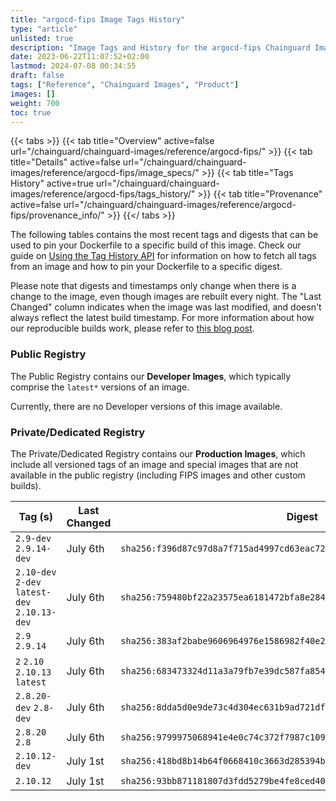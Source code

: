 ```yaml
---
title: "argocd-fips Image Tags History"
type: "article"
unlisted: true
description: "Image Tags and History for the argocd-fips Chainguard Image"
date: 2023-06-22T11:07:52+02:00
lastmod: 2024-07-08 00:34:55
draft: false
tags: ["Reference", "Chainguard Images", "Product"]
images: []
weight: 700
toc: true
---
```


{{< tabs >}}
{{< tab title="Overview" active=false url="/chainguard/chainguard-images/reference/argocd-fips/" >}}
{{< tab title="Details" active=false url="/chainguard/chainguard-images/reference/argocd-fips/image_specs/" >}}
{{< tab title="Tags History" active=true url="/chainguard/chainguard-images/reference/argocd-fips/tags_history/" >}}
{{< tab title="Provenance" active=false url="/chainguard/chainguard-images/reference/argocd-fips/provenance_info/" >}}
{{</ tabs >}}

The following tables contains the most recent tags and digests that can be used to pin your Dockerfile to a specific build of this image. Check our guide on [Using the Tag History API](/chainguard/chainguard-images/using-the-tag-history-api/) for information on how to fetch all tags from an image and how to pin your Dockerfile to a specific digest.

Please note that digests and timestamps only change when there is a change to the image, even though images are rebuilt every night. The "Last Changed" column indicates when the image was last modified, and doesn't always reflect the latest build timestamp. For more information about how our reproducible builds work, please refer to [this blog post](https://www.chainguard.dev/unchained/reproducing-chainguards-reproducible-image-builds).

### Public Registry
The Public Registry contains our **Developer Images**, which typically comprise the `latest*` versions of an image.

Currently, there are no Developer versions of this image available.

### Private/Dedicated Registry
The Private/Dedicated Registry contains our **Production Images**, which include all versioned tags of an image and special images that are not available in the public registry (including FIPS images and other custom builds).

| Tag (s)                                        | Last Changed | Digest                                                                    |
|------------------------------------------------|--------------|---------------------------------------------------------------------------|
|  `2.9-dev` `2.9.14-dev`                        | July 6th     | `sha256:f396d87c97d8a7f715ad4997cd63eac723286a1558f752e4391a1d812bfe4c03` |
|  `2.10-dev` `2-dev` `latest-dev` `2.10.13-dev` | July 6th     | `sha256:759480bf22a23575ea6181472bfa8e2840565a7923b6c9c18760c04558e8e9dd` |
|  `2.9` `2.9.14`                                | July 6th     | `sha256:383af2babe9606964976e1586982f40e27961c919a4766ac80087a4ef45ae58d` |
|  `2` `2.10` `2.10.13` `latest`                 | July 6th     | `sha256:683473324d11a3a79fb7e39dc587fa85495d4b3692b300b062ebcd6877451202` |
|  `2.8.20-dev` `2.8-dev`                        | July 6th     | `sha256:8dda5d0e9de73c4d304ec631b9ad721dfdfd6ad3ed06a10fa7f732c58ee49fc2` |
|  `2.8.20` `2.8`                                | July 6th     | `sha256:9799975068941e4e0c74c372f7987c1090c10d7019a5506ff835af0347a7af13` |
|  `2.10.12-dev`                                 | July 1st     | `sha256:418bd8b14b64f0668410c3663d285394bf1ae2e9c09f19cdecb53f15e1f522f9` |
|  `2.10.12`                                     | July 1st     | `sha256:93bb871181807d3fdd5279be4fe8ced407fd3186882ab274d6d49eae0ed98680` |

